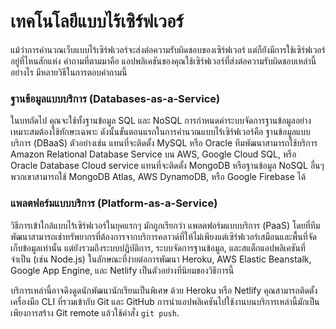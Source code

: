 # เทคโนโลยีแบบไร้เซิร์ฟเวอร์

แม้ว่าการคำนวณเว็บแบบไร้เซิร์ฟเวอร์จะส่งต่อความรับผิดชอบของเซิร์ฟเวอร์ แต่ก็ยังมีการใช้เซิร์ฟเวอร์อยู่ที่ไหนสักแห่ง คำถามที่ตามมาคือ แอปพลิเคชันของคุณใช้เซิร์ฟเวอร์ที่ส่งต่อความรับผิดชอบเหล่านี้อย่างไร มีหลายวิธีในการตอบคำถามนี้

### ฐานข้อมูลแบบบริการ (Databases-as-a-Service)

ในบทถัดไป คุณจะใช้ทั้งฐานข้อมูล SQL และ NoSQL การกำหนดค่าระบบจัดการฐานข้อมูลอย่างเหมาะสมต้องใช้ทักษะเฉพาะ ดังนั้นขั้นตอนแรกในการคำนวณแบบไร้เซิร์ฟเวอร์คือ ฐานข้อมูลแบบบริการ (DBaaS) ตัวอย่างเช่น แทนที่จะติดตั้ง MySQL หรือ Oracle ทีมพัฒนาสามารถใช้บริการ Amazon Relational Database Service บน AWS, Google Cloud SQL, หรือ Oracle Database Cloud service แทนที่จะติดตั้ง MongoDB หรือฐานข้อมูล NoSQL อื่นๆ พวกเขาสามารถใช้ MongoDB Atlas, AWS DynamoDB, หรือ Google Firebase ได้

### แพลตฟอร์มแบบบริการ (Platform-as-a-Service)

วิธีการเข้าใกล้แบบไร้เซิร์ฟเวอร์ในยุคแรกๆ มักถูกเรียกว่า แพลตฟอร์มแบบบริการ (PaaS) โดยที่ทีมพัฒนาสามารถเช่าทรัพยากรที่ต้องการจากบริการคลาวด์ที่ให้ไม่เพียงแต่เซิร์ฟเวอร์เสมือนและพื้นที่จัดเก็บข้อมูลเท่านั้น แต่ยังรวมถึงระบบปฏิบัติการ, ระบบจัดการฐานข้อมูล, และสแต็กแอปพลิเคชันที่จำเป็น (เช่น Node.js) ในลักษณะที่ง่ายต่อการพัฒนา Heroku, AWS Elastic Beanstalk, Google App Engine, และ Netlify เป็นตัวอย่างที่นิยมของวิธีการนี้

บริการเหล่านี้อาจดึงดูดนักพัฒนานักเรียนเป็นพิเศษ ด้วย Heroku หรือ Netlify คุณสามารถติดตั้งเครื่องมือ CLI ที่รวมเข้ากับ Git และ GitHub การนำแอปพลิเคชันไปใช้งานบนบริการเหล่านี้มักเป็นเพียงการสร้าง Git remote แล้วใช้คำสั่ง `git push`.

